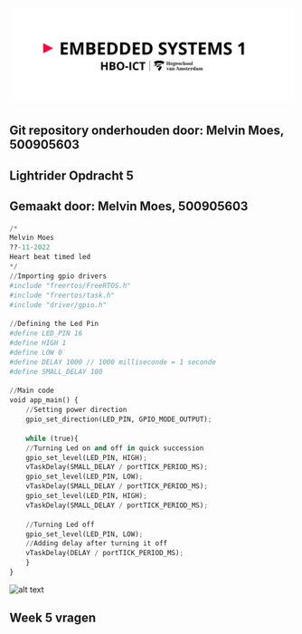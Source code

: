 # ![alt text](assets/pictures/em1_markdown_header.png)

## Git repository onderhouden door: Melvin Moes, 500905603

## Lightrider Opdracht 5

## Gemaakt door: Melvin Moes, 500905603

```python
/*
Melvin Moes
??-11-2022
Heart beat timed led
*/
//Importing gpio drivers
#include "freertos/FreeRTOS.h"
#include "freertos/task.h"
#include "driver/gpio.h"

//Defining the Led Pin 
#define LED_PIN 16
#define HIGH 1
#define LOW 0
#define DELAY 1000 // 1000 milliseconde = 1 seconde
#define SMALL_DELAY 100

//Main code
void app_main() {
    //Setting power direction
    gpio_set_direction(LED_PIN, GPIO_MODE_OUTPUT);
    
    while (true){
    //Turning Led on and off in quick succession
    gpio_set_level(LED_PIN, HIGH);
    vTaskDelay(SMALL_DELAY / portTICK_PERIOD_MS); 
    gpio_set_level(LED_PIN, LOW);
    vTaskDelay(SMALL_DELAY / portTICK_PERIOD_MS);
    gpio_set_level(LED_PIN, HIGH);
    vTaskDelay(SMALL_DELAY / portTICK_PERIOD_MS);
    
    //Turning Led off
    gpio_set_level(LED_PIN, LOW);
    //Adding delay after turning it off
    vTaskDelay(DELAY / portTICK_PERIOD_MS);
    }  
}
```

![alt text]()

## Week 5 vragen
